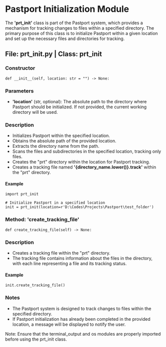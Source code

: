 # Pastport Initialization Module
The **'prt_init'** class is part of the Pastport system, which provides a mechanism for tracking changes to files within a specified directory. The primary purpose of this class is to initialize Pastport within a given location and set up the necessary files and directories for tracking.

## File: prt_init.py | Class: prt_init
### Constructor
```
def __init__(self, location: str = "") -> None:
```
### Parameters
- **'location'** (str, optional): The absolute path to the directory where Pastport should be initialized. If not provided, the current working directory will be used.

### Description
- Initializes Pastport within the specified location.
- Obtains the absolute path of the provided location.
- Extracts the directory name from the path.
- Scans the files and subdirectories in the specified location, tracking only files.
- Creates the "prt" directory within the location for Pastport tracking.
- Creates a tracking file named **'{directory_name.lower()}.track'** within the "prt" directory.
#### Example
```
import prt_init

# Initialize Pastport in a specified location
init = prt_init(location=r'D:\Codes\Projects\Pastport\test_folder')
```
### Method: 'create_tracking_file'
```
def create_tracking_file(self) -> None:
```
### Description
- Creates a tracking file within the "prt" directory.
- The tracking file contains information about the files in the directory, with each line representing a file and its tracking status.

#### Example
```
init.create_tracking_file()
```
### Notes
- The Pastport system is designed to track changes to files within the specified directory.
- If Pastport initialization has already been completed in the provided location, a message will be displayed to notify the user.

Note: Ensure that the terminal_output and os modules are properly imported before using the prt_init class.
